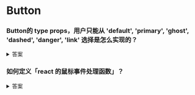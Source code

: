 # Button

### Button的 type props，用户只能从 'default', 'primary', 'ghost', 'dashed', 'danger', 'link' 选择是怎么实现的？

<details>
<summary>答案</summary>

```
// 1. 创建 tuple 辅助函数
const tuple = <T extends string[]>(...args: T) => args;

// 2. 
const ButtonTypes = tuple('default', 'primary', 'ghost', 'dashed', 'danger', 'link');

// 3. 
type ButtonType = (typeof ButtonTypes)[number];

// 4. 
interface BaseButtonProps {
  type?: ButtonType
}
```

</details> 

### 如何定义「react 的鼠标事件处理函数」？

<details>
<summary>答案</summary>

```
`React.MouseEventHandler<HTMLElement>`
```

<details>

### 如何根据已存在的 interface1，返回一个新的 interface2，其中 interface2 删除了某个属性1？

<details>
<summary>答案</summary>

```typescript
interface interface1 {
    aa: string
    bb: string
}

type interface2 = Omit<interface1, 'aa'>

const test: interface2 = {
    bb: "123"
}
```

</details> 




